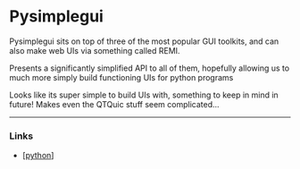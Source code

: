 # Pysimplegui

Pysimplegui sits on top of three of the most popular GUI toolkits, and can
also make web UIs via something called REMI.

Presents a significantly simplified API to all of them, hopefully allowing us
to much more simply build functioning UIs for python programs

Looks like its super simple to build UIs with, something to keep in mind in
future! Makes even the QTQuic stuff seem complicated...
___

### Links

- [[python]]


[//begin]: # "Autogenerated link references for markdown compatibility"
[python]: python "Python"
[//end]: # "Autogenerated link references"